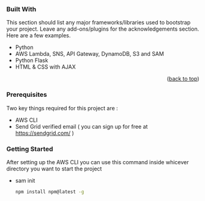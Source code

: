 ### Built With

This section should list any major frameworks/libraries used to bootstrap your project. Leave any add-ons/plugins for the acknowledgements section. Here are a few examples.

* Python
* AWS Lambda, SNS, API Gateway, DynamoDB, S3 and SAM
* Python Flask
* HTML & CSS with AJAX 


<p align="right">(<a href="#readme-top">back to top</a>)</p>

### Prerequisites

Two key things required for this project are :

* AWS CLI 
* Send Grid verified email ( you can sign up for free at https://sendgrid.com/ )

<!-- GETTING STARTED -->
### Getting Started

After setting up the AWS CLI you can use this command inside whicever directory you want to start the project

* sam init
  ```sh
  npm install npm@latest -g
  ```


